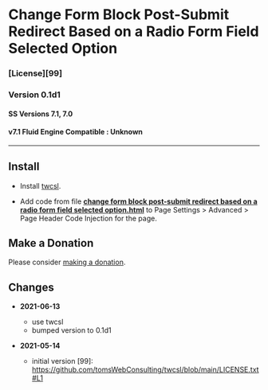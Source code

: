 # Change Form Block Post-Submit Redirect Based on a Radio Form Field Selected Option

### [License][99]

### Version 0.1d1

#### SS Versions 7.1, 7.0

#### v7.1 Fluid Engine Compatible : Unknown

---

## Install

* Install
  [twcsl](https://github.com/tomsWebConsulting/twcsl#install-options).
  
* Add code from file
  **[change form block post-submit redirect based on a radio form field selected option.html](change%20form%20block%20post-submit%20redirect%20based%20on%20a%20radio%20form%20field%20selected%20option.html#L1)**
  to Page Settings > Advanced > Page Header Code Injection for the page.

## Make a Donation

Please consider
[making a donation](https://github.com/tomsWebConsulting/twcsl#make-a-donation).

## Changes

* **2021-06-13**

  * use twcsl
  * bumped version to 0.1d1
  
* **2021-05-14**

  * initial version
[99]: https://github.com/tomsWebConsulting/twcsl/blob/main/LICENSE.txt#L1
